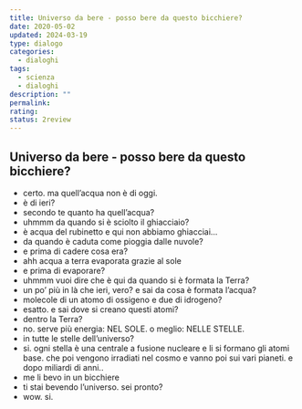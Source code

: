 ```yaml
---
title: Universo da bere - posso bere da questo bicchiere?
date: 2020-05-02
updated: 2024-03-19
type: dialogo
categories:
  - dialoghi
tags:
  - scienza
  - dialoghi
description: ""
permalink: 
rating: 
status: 2review
---
```

## Universo da bere - posso bere da questo bicchiere?

- certo. ma quell’acqua non è di oggi.
- è di ieri?
- secondo te quanto ha quell’acqua?
- uhmmm da quando si è sciolto il ghiacciaio?
- è acqua del rubinetto e qui non abbiamo ghiacciai...
- da quando è caduta come pioggia dalle nuvole?
- e prima di cadere cosa era?
- ahh acqua a terra evaporata grazie al sole
- e prima di evaporare?
- uhmmm vuoi dire che è qui da quando si è formata la Terra?
- un po’ più in là che ieri, vero? e sai da cosa è formata l’acqua?
- molecole di un atomo di ossigeno e due di idrogeno?
- esatto. e sai dove si creano questi atomi?
- dentro la Terra?
- no. serve più energia: NEL SOLE. o meglio: NELLE STELLE.
- in tutte le stelle dell’universo?
- si. ogni stella è una centrale a fusione nucleare e li si formano gli atomi base. che poi vengono irradiati nel cosmo e vanno poi sui vari pianeti. e dopo miliardi di anni..
- me li bevo in un bicchiere
- ti stai bevendo l’universo. sei pronto?
- wow. si.
